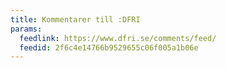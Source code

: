 ```yaml
---
title: Kommentarer till :DFRI
params:
  feedlink: https://www.dfri.se/comments/feed/
  feedid: 2f6c4e14766b9529655c06f005a1b06e
---
```

